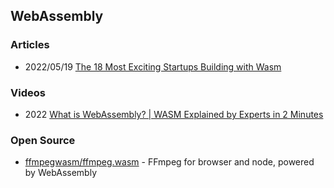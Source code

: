 ## WebAssembly


### Articles
- 2022/05/19 [The 18 Most Exciting Startups Building with Wasm](https://www.amplifypartners.com/blog-posts/how-webassembly-gets-used-the-18-most-exciting-startups-building-with-wasm)


### Videos
- 2022 [What is WebAssembly? | WASM Explained by Experts in 2 Minutes](https://www.youtube.com/watch?v=-DVcchn4T_Y)


### Open Source
- [ffmpegwasm/ffmpeg.wasm](https://github.com/ffmpegwasm/ffmpeg.wasm) - FFmpeg for browser and node, powered by WebAssembly
